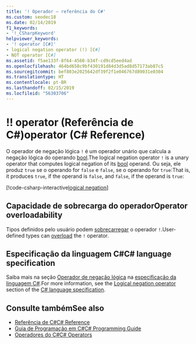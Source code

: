 ```yaml
---
title: '! Operador – referência do C#'
ms.custom: seodec18
ms.date: 02/14/2019
f1_keywords:
- '!_CSharpKeyword'
helpviewer_keywords:
- '! operator [C#]'
- logical negation operator (!) [C#]
- NOT operator [C#]
ms.assetid: f5ae133f-8f64-4560-b34f-cd9cd5eed4ad
ms.openlocfilehash: 464bd658c9bf430191d84d3d5ad8d57173ab87c5
ms.sourcegitcommit: bef803e2025642df39f2f1e046767d89031e0304
ms.translationtype: HT
ms.contentlocale: pt-BR
ms.lasthandoff: 02/15/2019
ms.locfileid: "56303706"
---
```

# <a name="-operator-c-reference"></a><span data-ttu-id="55ef7-103">!</span><span class="sxs-lookup"><span data-stu-id="55ef7-103">!</span></span> <span data-ttu-id="55ef7-104">operator (Referência de C#)</span><span class="sxs-lookup"><span data-stu-id="55ef7-104">operator (C# Reference)</span></span>

<span data-ttu-id="55ef7-105">O operador de negação lógica `!` é um operador unário que calcula a negação lógica do operando [bool](../keywords/bool.md).</span><span class="sxs-lookup"><span data-stu-id="55ef7-105">The logical negation operator `!` is a unary operator that computes logical negation of its [bool](../keywords/bool.md) operand.</span></span> <span data-ttu-id="55ef7-106">Ou seja, ele produz `true` se o operando for `false` e `false`, se o operando for `true`:</span><span class="sxs-lookup"><span data-stu-id="55ef7-106">That is, it produces `true`, if the operand is `false`, and `false`, if the operand is `true`:</span></span>

[!code-csharp-interactive[logical negation](~/samples/snippets/csharp/language-reference/operators/LogicalNegationExamples.cs#Example)]

## <a name="operator-overloadability"></a><span data-ttu-id="55ef7-107">Capacidade de sobrecarga do operador</span><span class="sxs-lookup"><span data-stu-id="55ef7-107">Operator overloadability</span></span>

<span data-ttu-id="55ef7-108">Tipos definidos pelo usuário podem [sobrecarregar](../keywords/operator.md) o operador `!`.</span><span class="sxs-lookup"><span data-stu-id="55ef7-108">User-defined types can [overload](../keywords/operator.md) the `!` operator.</span></span>

## <a name="c-language-specification"></a><span data-ttu-id="55ef7-109">Especificação da linguagem C#</span><span class="sxs-lookup"><span data-stu-id="55ef7-109">C# language specification</span></span>

<span data-ttu-id="55ef7-110">Saiba mais na seção [Operador de negação lógica](~/_csharplang/spec/expressions.md#logical-negation-operator) na [especificação da linguagem C#](../language-specification/index.md).</span><span class="sxs-lookup"><span data-stu-id="55ef7-110">For more information, see the [Logical negation operator](~/_csharplang/spec/expressions.md#logical-negation-operator) section of the [C# language specification](../language-specification/index.md).</span></span>

## <a name="see-also"></a><span data-ttu-id="55ef7-111">Consulte também</span><span class="sxs-lookup"><span data-stu-id="55ef7-111">See also</span></span>

- [<span data-ttu-id="55ef7-112">Referência de C#</span><span class="sxs-lookup"><span data-stu-id="55ef7-112">C# Reference</span></span>](../index.md)
- [<span data-ttu-id="55ef7-113">Guia de Programação em C#</span><span class="sxs-lookup"><span data-stu-id="55ef7-113">C# Programming Guide</span></span>](../../programming-guide/index.md)
- [<span data-ttu-id="55ef7-114">Operadores do C#</span><span class="sxs-lookup"><span data-stu-id="55ef7-114">C# Operators</span></span>](index.md)
